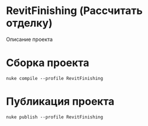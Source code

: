# RevitFinishing (Рассчитать отделку)
Описание проекта 

# Сборка проекта
```
nuke compile --profile RevitFinishing
```

# Публикация проекта
```
nuke publish --profile RevitFinishing
```
